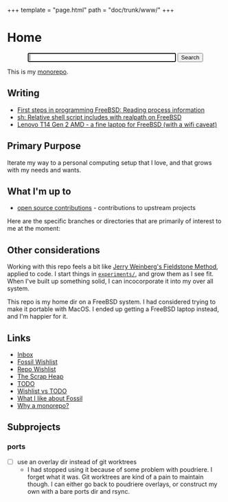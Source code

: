 +++
template = "page.html"
path = "doc/trunk/www/"
+++

# Home

<center>
<form action='$ROOT/docsrch' method='GET'>
<input type="text" name="s" size="40" autofocus>
<input type="submit" value="Search">
</form>
</center>

This is my [monorepo](why-monorepo.md).

## Writing

- [First steps in programming FreeBSD: Reading process information](programming-freebsd-reading-process-information/)
- [sh: Relative shell script includes with realpath on FreeBSD](sh-relative-shell-script-includes-with-realpath-on-freebsd/)
- [Lenovo T14 Gen 2 AMD - a fine laptop for FreeBSD (with a wifi caveat)](lenovo-t14-gen2-amd-a-fine-laptop-for-freebsd.md)

## Primary Purpose

Iterate my way to a personal computing setup that I love, and that grows with my needs and wants.

## What I'm up to

- [open source contributions](open-source-contributions/) - contributions to upstream projects

Here are the specific branches or directories that are primarily of interest to me at the moment:

## Other considerations

Working with this repo feels a bit like [Jerry Weinberg's Fieldstone Method](https://geraldmweinberg.com/Site/On_Writing.html), applied to code.
I start things in [`experiments/`](experiments.md), and grow them as I see fit.
When I've built up something solid, I can incocorporate it into my over all system.

This repo is my home dir on a FreeBSD system.
I had considered trying to make it portable with MacOS.
I ended up getting a FreeBSD laptop instead, and I'm happier for it.

## Links

- [Inbox](inbox.md)
- [Fossil Wishlist](fossil_wishlist.md)
- [Repo Wishlist](repo-wishlist.md)
- [The Scrap Heap](scrapheap.md)
- [TODO](todo.md)
- [Wishlist vs TODO](wishlist-vs-todo.md)
- [What I like about Fossil](what-i-like-about-fossil.md)
- [Why a monorepo?](why-monorepo.md)

## Subprojects

### ports

- [ ] use an overlay dir instead of git worktrees
  - I had stopped using it because of some problem with poudriere.
    I forget what it was.
    Git worktrees are kind of a pain to maintain though.
    I can either go back to poudriere overlays, or construct my own with a bare ports dir and rsync.
